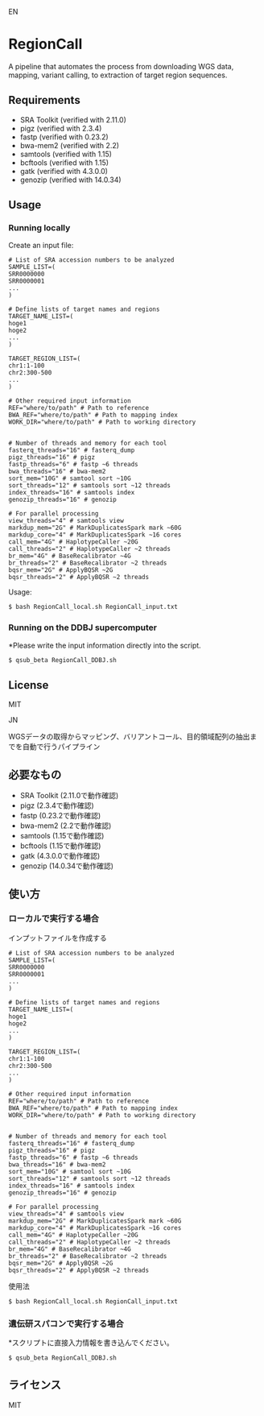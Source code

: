 EN
# RegionCall
A pipeline that automates the process from downloading WGS data, mapping, variant calling, to extraction of target region sequences.

## Requirements
- SRA Toolkit (verified with 2.11.0)
- pigz (verified with 2.3.4)
- fastp (verified with 0.23.2)
- bwa-mem2 (verified with 2.2)
- samtools (verified with 1.15)
- bcftools (verified with 1.15)
- gatk (verified with 4.3.0.0)
- genozip (verified with 14.0.34)

## Usage
### Running locally
Create an input file:
```
# List of SRA accession numbers to be analyzed
SAMPLE_LIST=(
SRR0000000
SRR0000001
...
)

# Define lists of target names and regions
TARGET_NAME_LIST=(
hoge1
hoge2
...
)

TARGET_REGION_LIST=(
chr1:1-100
chr2:300-500
...
)

# Other required input information
REF="where/to/path" # Path to reference
BWA_REF="where/to/path" # Path to mapping index
WORK_DIR="where/to/path" # Path to working directory


# Number of threads and memory for each tool
fasterq_threads="16" # fasterq_dump
pigz_threads="16" # pigz
fastp_threads="6" # fastp ~6 threads
bwa_threads="16" # bwa-mem2
sort_mem="10G" # samtool sort ~10G
sort_threads="12" # samtools sort ~12 threads
index_threads="16" # samtools index
genozip_threads="16" # genozip

# For parallel processing
view_threads="4" # samtools view
markdup_mem="2G" # MarkDuplicatesSpark mark ~60G
markdup_core="4" # MarkDuplicatesSpark ~16 cores
call_mem="4G" # HaplotypeCaller ~20G
call_threads="2" # HaplotypeCaller ~2 threads
br_mem="4G" # BaseRecalibrator ~4G
br_threads="2" # BaseRecalibrator ~2 threads
bqsr_mem="2G" # ApplyBQSR ~2G
bqsr_threads="2" # ApplyBQSR ~2 threads
```

Usage:
```bash
$ bash RegionCall_local.sh RegionCall_input.txt
```

### Running on the DDBJ supercomputer
*Please write the input information directly into the script.
```bash
$ qsub_beta RegionCall_DDBJ.sh
```

## License
MIT


JN

WGSデータの取得からマッピング、バリアントコール、目的領域配列の抽出までを自動で行うパイプライン

## 必要なもの
- SRA Toolkit (2.11.0で動作確認)
- pigz (2.3.4で動作確認)
- fastp (0.23.2で動作確認)
- bwa-mem2 (2.2で動作確認)
- samtools (1.15で動作確認)
- bcftools (1.15で動作確認)
- gatk (4.3.0.0で動作確認)
- genozip (14.0.34で動作確認)

## 使い方
### ローカルで実行する場合
インプットファイルを作成する
```
# List of SRA accession numbers to be analyzed
SAMPLE_LIST=(
SRR0000000
SRR0000001
...
)

# Define lists of target names and regions
TARGET_NAME_LIST=(
hoge1
hoge2
...
)

TARGET_REGION_LIST=(
chr1:1-100
chr2:300-500
...
)

# Other required input information
REF="where/to/path" # Path to reference
BWA_REF="where/to/path" # Path to mapping index
WORK_DIR="where/to/path" # Path to working directory


# Number of threads and memory for each tool
fasterq_threads="16" # fasterq_dump
pigz_threads="16" # pigz
fastp_threads="6" # fastp ~6 threads
bwa_threads="16" # bwa-mem2
sort_mem="10G" # samtool sort ~10G
sort_threads="12" # samtools sort ~12 threads
index_threads="16" # samtools index
genozip_threads="16" # genozip

# For parallel processing
view_threads="4" # samtools view
markdup_mem="2G" # MarkDuplicatesSpark mark ~60G
markdup_core="4" # MarkDuplicatesSpark ~16 cores
call_mem="4G" # HaplotypeCaller ~20G
call_threads="2" # HaplotypeCaller ~2 threads
br_mem="4G" # BaseRecalibrator ~4G
br_threads="2" # BaseRecalibrator ~2 threads
bqsr_mem="2G" # ApplyBQSR ~2G
bqsr_threads="2" # ApplyBQSR ~2 threads
```

使用法
```bash
$ bash RegionCall_local.sh RegionCall_input.txt
```



### 遺伝研スパコンで実行する場合
*スクリプトに直接入力情報を書き込んでください。
```bash
$ qsub_beta RegionCall_DDBJ.sh
```

## ライセンス
MIT

